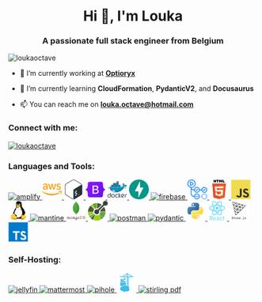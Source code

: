 <h1 align="center">Hi 👋, I'm Louka</h1>
<h3 align="center">A passionate full stack engineer from Belgium</h3>

<p align="left">
  <img src="https://komarev.com/ghpvc/?username=loukaoctave&label=Profile%20views&color=0e75b6&style=flat" alt="loukaoctave" />
</p>

- 🔭 I’m currently working at **[Optioryx](https://www.optioryx.com/)**

- 🌱 I’m currently learning **CloudFormation**, **PydanticV2**, and **Docusaurus**

- 📫 You can reach me on **louka.octave@hotmail.com**

<h3 align="left">Connect with me:</h3>
<p align="left">
  <a href="https://linkedin.com/in/loukaoctave" target="blank">
    <img align="center" src="https://raw.githubusercontent.com/rahuldkjain/github-profile-readme-generator/master/src/images/icons/Social/linked-in-alt.svg" alt="loukaoctave" height="30" width="40" />
  </a>
</p>

<h3 align="left">Languages and Tools:</h3>
<p align="left">
  <a href="https://aws.amazon.com/amplify/" target="_blank" rel="noreferrer">
    <img src="https://docs.amplify.aws/assets/logo-dark.svg" alt="amplify" width="40" height="40"/>
  </a>
  <a href="https://aws.amazon.com" target="_blank" rel="noreferrer">
    <img src="https://raw.githubusercontent.com/devicons/devicon/refs/heads/master/icons/amazonwebservices/amazonwebservices-plain-wordmark.svg" alt="aws" width="40" height="40"/>
  </a>
  <a href="https://www.gnu.org/software/bash/" target="_blank" rel="noreferrer">
    <img src="https://raw.githubusercontent.com/devicons/devicon/refs/heads/master/icons/bash/bash-original.svg" alt="bash" width="40" height="40"/>
  </a>
  <a href="https://getbootstrap.com" target="_blank" rel="noreferrer">
    <img src="https://github.com/devicons/devicon/blob/master/icons/bootstrap/bootstrap-original.svg" alt="bootstrap" width="40" height="40"/>
  </a>
  <a href="https://www.docker.com/" target="_blank" rel="noreferrer">
    <img src="https://raw.githubusercontent.com/devicons/devicon/master/icons/docker/docker-original-wordmark.svg" alt="docker" width="40" height="40"/>
  </a>
  <a href="https://fastapi.tiangolo.com/" target="_blank" rel="noreferrer">
    <img src="https://raw.githubusercontent.com/devicons/devicon/master/icons/fastapi/fastapi-original.svg" alt="fastapi" width="40" height="40"/>
  </a>
  <a href="https://firebase.google.com/" target="_blank" rel="noreferrer">
    <img src="https://www.vectorlogo.zone/logos/firebase/firebase-icon.svg" alt="firebase" width="40" height="40"/>
  </a>
  <a href="https://github.com/actions" target="_blank" rel="noreferrer">
    <img src="https://raw.githubusercontent.com/devicons/devicon/master/icons/githubactions/githubactions-original.svg" alt="github actions" width="40" height="40"/>
  </a>
  <a href="https://www.w3.org/html/" target="_blank" rel="noreferrer">
      <img src="https://raw.githubusercontent.com/devicons/devicon/master/icons/html5/html5-original-wordmark.svg" alt="html5" width="40" height="40"/>
  </a>
  <a href="https://developer.mozilla.org/en-US/docs/Web/JavaScript" target="_blank" rel="noreferrer">
    <img src="https://raw.githubusercontent.com/devicons/devicon/master/icons/javascript/javascript-original.svg" alt="javascript" width="40" height="40"/>
  </a>
  <a href="https://www.linux.org/" target="_blank" rel="noreferrer">
    <img src="https://raw.githubusercontent.com/devicons/devicon/master/icons/linux/linux-original.svg" alt="linux" width="40" height="40"/>
  </a>
  <a href="https://mantine.dev/" target="_blank" rel="noreferrer">
    <img src="https://mantine.dev/favicon.svg" alt="mantine" width="40" height="40"/>
  </a>
  <a href="https://www.mongodb.com/" target="_blank" rel="noreferrer">
    <img src="https://raw.githubusercontent.com/devicons/devicon/master/icons/mongodb/mongodb-original-wordmark.svg" alt="mongodb" width="40" height="40"/>
  </a>
  <a href="https://www.openapis.org/" target="_blank" rel="noreferrer">
    <img src="https://raw.githubusercontent.com/devicons/devicon/master/icons/openapi/openapi-original.svg" alt="openapi" width="40" height="40"/>
  </a>
  <a href="https://postman.com" target="_blank" rel="noreferrer">
    <img src="https://www.vectorlogo.zone/logos/getpostman/getpostman-icon.svg" alt="postman" width="40" height="40"/>
  </a>
  <a href="https://docs.pydantic.dev/" target="_blank" rel="noreferrer">
    <img src="https://avatars.githubusercontent.com/u/110818415" alt="pydantic" width="40" height="40"/>
  </a>
  <a href="https://www.python.org/" target="_blank" rel="noreferrer">
    <img src="https://raw.githubusercontent.com/devicons/devicon/master/icons/python/python-original.svg" alt="python" width="40" height="40"/>
  </a>
  <a href="https://reactjs.org/" target="_blank" rel="noreferrer">
    <img src="https://raw.githubusercontent.com/devicons/devicon/master/icons/react/react-original-wordmark.svg" alt="react" width="40" height="40"/>
  </a>
  <a href="https://threejs.org/" target="_blank" rel="noreferrer">
    <img src="https://raw.githubusercontent.com/devicons/devicon/master/icons/threejs/threejs-original-wordmark.svg" alt="three.js" width="40" height="40"/>
  </a>
  <a href="https://www.typescriptlang.org/" target="_blank" rel="noreferrer">
    <img src="https://raw.githubusercontent.com/devicons/devicon/master/icons/typescript/typescript-original.svg" alt="typescript" width="40" height="40"/>
  </a>
</p>

<h3 align="left">Self-Hosting:</h3>
<p align="left">
  <a href="https://jellyfin.org/" target="_blank" rel="noreferrer">
    <img src="https://jellyfin.org/images/favicon.ico" alt="jellyfin" width="40" height="40"/>
  </a>
  <a href="https://mattermost.com/" target="_blank" rel="noreferrer">
    <img src="https://raw.githubusercontent.com/mattermost/mattermost/refs/heads/master/webapp/channels/src/images/favicon/favicon-96x96.png" alt="mattermost" width="40" height="40"/>
  </a>
  <a href="https://pi-hole.net/" target="_blank" rel="noreferrer">
    <img src="https://avatars.githubusercontent.com/u/16827203" alt="pihole" width="40" height="40"/>
  </a>
  <a href="https://www.portainer.io/" target="_blank" rel="noreferrer">
    <img src="https://raw.githubusercontent.com/devicons/devicon/refs/heads/master/icons/portainer/portainer-original.svg" alt="portainer" width="40" height="40"/>
  </a>
  <a href="https://www.stirlingpdf.com/" target="_blank" rel="noreferrer">
    <img src="https://avatars.githubusercontent.com/u/139791695" alt="stirling pdf" width="40" height="40"/>
  </a>
</p>
